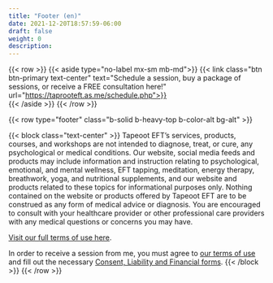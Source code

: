 ```yaml
---
title: "Footer (en)"
date: 2021-12-20T18:57:59-06:00
draft: false
weight: 0
description: 
---
```

{{< row >}}
{{< aside type="no-label mx-sm mb-md">}}
{{< link class="btn btn-primary text-center" text="Schedule a session, buy a package of sessions, or receive a FREE consultation here!" url="https://taprooteft.as.me/schedule.php">}}  
{{< /aside >}}
{{< /row >}}



{{< row type="footer" class="b-solid b-heavy-top b-color-alt bg-alt" >}}

{{< block class="text-center" >}}
Tapeoot EFT’s services, products, courses, and workshops are not intended to diagnose, treat, or cure, any psychological or medical conditions. Our website, social media feeds and products may include information and instruction relating to psychological, emotional, and mental wellness, EFT tapping, meditation, energy therapy, breathwork, yoga, and nutritional supplements, and our website and products related to these topics for informational purposes only. Nothing contained on the website or products offered by Tapeoot EFT are to be construed as any form of medical advice or diagnosis. You are encouraged to consult with your healthcare provider or other professional care providers with any medical questions or concerns you may have. 

[Visit our full terms of use here](/terms/).

In order to receive a session from me, you must agree to [our terms of use](/terms/) and fill out the necessary [Consent, Liability and Financial forms](/forms/).
{{< /block >}}
{{< /row >}}
